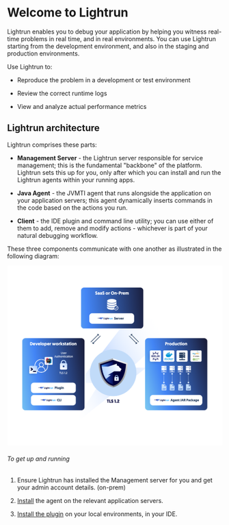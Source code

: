 # Welcome to Lightrun

Lightrun enables you to debug your application by helping you witness real-time problems in real time, and in real environments. You can use Lightrun starting from the development environment, and also in the staging and production environments. 

Use Lightrun to: 

- Reproduce the problem in a development or test environment 

- Review the correct runtime logs 

- View and analyze actual performance metrics

## Lightrun architecture

Lightrun comprises these parts:

- **Management Server** -  the Lightrun server responsible for service management; this is the fundamental "backbone" of the platform. Lightrun sets this up for you, only after which you can install and run the Lightrun agents within your running apps. 

- **Java Agent** - the JVMTI agent that runs alongside the application on your application servers; this agent dynamically inserts commands in the code based on the actions you run.

- **Client** - the IDE plugin and command line utility; you can use either of them to add, remove and modify actions - whichever is part of your natural debugging workflow.

These three components communicate with one another as illustrated in the following diagram: 

![Lightrun architecture](assets/images/diagram.png) 

###### To get up and running 

1. Ensure Lightrun has installed the Management server for you and get your admin account details. (on-prem)

2. [Install](install.md) the agent on the relevant application servers.

3. [Install the plugin](install-client.md) on your local environments, in your IDE.
